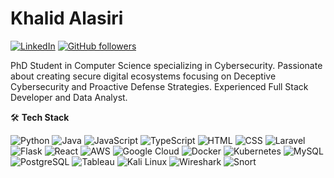 # Khalid Alasiri

[![LinkedIn](https://img.shields.io/badge/LinkedIn-blue)](https://www.linkedin.com/in/khalidasiri)
[![GitHub followers](https://img.shields.io/github/followers/your-username?label=Follow&style=social)](https://github.com/kasiri)

PhD Student in Computer Science specializing in Cybersecurity. Passionate about creating secure digital ecosystems focusing on Deceptive Cybersecurity and Proactive Defense Strategies. Experienced Full Stack Developer and Data Analyst.

🛠️ **Tech Stack**

![Python](https://img.shields.io/badge/-Python-3776AB?logo=python&logoColor=white&style=flat)
![Java](https://img.shields.io/badge/-Java-ED8B00?logo=java&logoColor=white&style=flat)
![JavaScript](https://img.shields.io/badge/-JavaScript-F7DF1E?logo=javascript&logoColor=black&style=flat)
![TypeScript](https://img.shields.io/badge/-TypeScript-007ACC?logo=typescript&logoColor=white&style=flat)
![HTML](https://img.shields.io/badge/-HTML5-E34F26?logo=html5&logoColor=white&style=flat)
![CSS](https://img.shields.io/badge/-CSS3-1572B6?logo=css3&logoColor=white&style=flat)
![Laravel](https://img.shields.io/badge/-Laravel-FF2D20?logo=laravel&logoColor=white&style=flat)
![Flask](https://img.shields.io/badge/-Flask-000000?logo=flask&logoColor=white&style=flat)
![React](https://img.shields.io/badge/-React-61DAFB?logo=react&logoColor=white&style=flat)
![AWS](https://img.shields.io/badge/-AWS-232F3E?logo=amazon-aws&logoColor=white&style=flat)
![Google Cloud](https://img.shields.io/badge/-Google%20Cloud-4285F4?logo=google-cloud&logoColor=white&style=flat)
![Docker](https://img.shields.io/badge/-Docker-2496ED?logo=docker&logoColor=white&style=flat)
![Kubernetes](https://img.shields.io/badge/-Kubernetes-326CE5?logo=kubernetes&logoColor=white&style=flat)
![MySQL](https://img.shields.io/badge/-MySQL-4479A1?logo=mysql&logoColor=white&style=flat)
![PostgreSQL](https://img.shields.io/badge/-PostgreSQL-336791?logo=postgresql&logoColor=white&style=flat)
![Tableau](https://img.shields.io/badge/-Tableau-E97627?logo=tableau&logoColor=white&style=flat)
![Kali Linux](https://img.shields.io/badge/-Kali_Linux-557C94?logo=kali-linux&logoColor=white&style=flat)
![Wireshark](https://img.shields.io/badge/-Wireshark-1679A7?logo=wireshark&logoColor=white&style=flat)
![Snort](https://img.shields.io/badge/-Snort-FF4C02?logo=snort&logoColor=white&style=flat)
